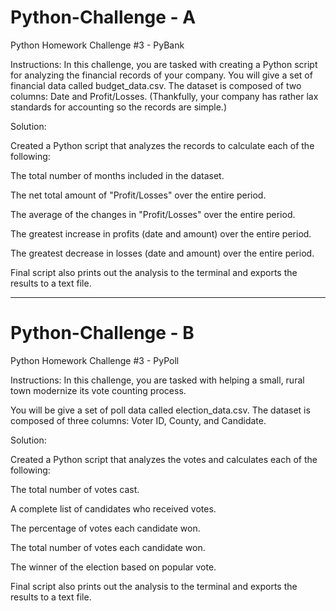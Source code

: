 # Python-Challenge - A
Python Homework Challenge #3 - PyBank

Instructions: In this challenge, you are tasked with creating a Python script for analyzing the financial records of your company. You will give a set of financial data called budget_data.csv. The dataset is composed of two columns: Date and Profit/Losses. (Thankfully, your company has rather lax standards for accounting so the records are simple.)

Solution: 

Created a Python script that analyzes the records to calculate each of the following:
  
  The total number of months included in the dataset.
  
  The net total amount of "Profit/Losses" over the entire period.
  
  The average of the changes in "Profit/Losses" over the entire period.
  
  The greatest increase in profits (date and amount) over the entire period.
  
  The greatest decrease in losses (date and amount) over the entire period.
  
Final script also prints out the analysis to the terminal and exports the results to a text file. 

----------------------------
# Python-Challenge - B
Python Homework Challenge #3 - PyPoll

Instructions: In this challenge, you are tasked with helping a small, rural town modernize its vote counting process.

You will be give a set of poll data called election_data.csv. The dataset is composed of three columns: Voter ID, County, and Candidate. 

Solution: 

Created a Python script that analyzes the votes and calculates each of the following:
  
  The total number of votes cast.
  
  A complete list of candidates who received votes.
  
  The percentage of votes each candidate won.
  
  The total number of votes each candidate won.
  
  The winner of the election based on popular vote.

Final script also prints out the analysis to the terminal and exports the results to a text file. 
